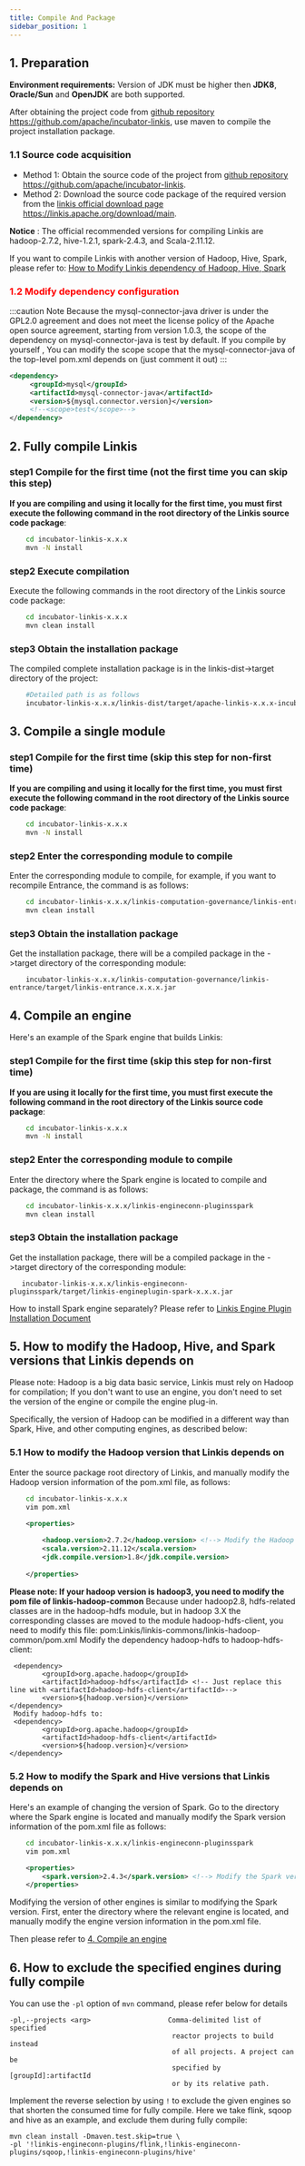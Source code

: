 ```yaml
---
title: Compile And Package
sidebar_position: 1
---
```


## 1. Preparation
**Environment requirements:** Version of JDK must be higher then **JDK8**,  **Oracle/Sun** and **OpenJDK** are both supported.

After obtaining the project code from [github repository](https://github.com/apache/incubator-linkis) https://github.com/apache/incubator-linkis, use maven to compile the project installation package.

### 1.1 Source code acquisition

- Method 1: Obtain the source code of the project from [github repository](https://github.com/apache/incubator-linkis) https://github.com/apache/incubator-linkis.
- Method 2: Download the source code package of the required version from the [linkis official download page](https://linkis.apache.org/download/main) https://linkis.apache.org/download/main.

**Notice** : The official recommended versions for compiling Linkis are hadoop-2.7.2, hive-1.2.1, spark-2.4.3, and Scala-2.11.12.

If you want to compile Linkis with another version of Hadoop, Hive, Spark, please refer to: [How to Modify Linkis dependency of Hadoop, Hive, Spark](#5-how-to-modify-the-hadoop-hive-and-spark-versions-that-linkis-depends-on)

### <font color="red">1.2 Modify dependency configuration</font>
:::caution Note
Because the mysql-connector-java driver is under the GPL2.0 agreement and does not meet the license policy of the Apache open source agreement, starting from version 1.0.3, the scope of the dependency on mysql-connector-java is test by default. If you compile by yourself , You can modify the scope scope that the mysql-connector-java of the top-level pom.xml depends on (just comment it out)
:::
```xml
<dependency>
     <groupId>mysql</groupId>
     <artifactId>mysql-connector-java</artifactId>
     <version>${mysql.connector.version}</version>
     <!--<scope>test</scope>-->
</dependency>
```

## 2. Fully compile Linkis



### step1 Compile for the first time (not the first time you can skip this step)

**If you are compiling and using it locally for the first time, you must first execute the following command in the root directory of the Linkis source code package**:
```bash
    cd incubator-linkis-x.x.x
    mvn -N install
```

### step2 Execute compilation
Execute the following commands in the root directory of the Linkis source code package:
    
```bash
    cd incubator-linkis-x.x.x
    mvn clean install

```

### step3 Obtain the installation package
The compiled complete installation package is in the linkis-dist->target directory of the project:

```bash
    #Detailed path is as follows
    incubator-linkis-x.x.x/linkis-dist/target/apache-linkis-x.x.x-incubating-bin.tar.gz
```

## 3. Compile a single module

### step1 Compile for the first time (skip this step for non-first time)
**If you are compiling and using it locally for the first time, you must first execute the following command in the root directory of the Linkis source code package**:

```bash
    cd incubator-linkis-x.x.x
    mvn -N install
```
### step2 Enter the corresponding module to compile
Enter the corresponding module to compile, for example, if you want to recompile Entrance, the command is as follows:
   
```bash
    cd incubator-linkis-x.x.x/linkis-computation-governance/linkis-entrance
    mvn clean install
```

### step3 Obtain the installation package
Get the installation package, there will be a compiled package in the ->target directory of the corresponding module:
   
```
    incubator-linkis-x.x.x/linkis-computation-governance/linkis-entrance/target/linkis-entrance.x.x.x.jar
```

## 4. Compile an engine

Here's an example of the Spark engine that builds Linkis:

### step1 Compile for the first time (skip this step for non-first time)
**If you are using it locally for the first time, you must first execute the following command in the root directory of the Linkis source code package**:
   
```bash
    cd incubator-linkis-x.x.x
    mvn -N install
```
### step2 Enter the corresponding module to compile
Enter the directory where the Spark engine is located to compile and package, the command is as follows:
   
```bash
    cd incubator-linkis-x.x.x/linkis-engineconn-pluginsspark
    mvn clean install
```
### step3 Obtain the installation package
Get the installation package, there will be a compiled package in the ->target directory of the corresponding module:
   
```
   incubator-linkis-x.x.x/linkis-engineconn-pluginsspark/target/linkis-engineplugin-spark-x.x.x.jar
```

How to install Spark engine separately? Please refer to [Linkis Engine Plugin Installation Document](../deployment/engine-conn-plugin-installation)

## 5. How to modify the Hadoop, Hive, and Spark versions that Linkis depends on

Please note: Hadoop is a big data basic service, Linkis must rely on Hadoop for compilation;
If you don't want to use an engine, you don't need to set the version of the engine or compile the engine plug-in.

Specifically, the version of Hadoop can be modified in a different way than Spark, Hive, and other computing engines, as described below:

### 5.1 How to modify the Hadoop version that Linkis depends on

Enter the source package root directory of Linkis, and manually modify the Hadoop version information of the pom.xml file, as follows:

```bash
    cd incubator-linkis-x.x.x
    vim pom.xml
```

```xml
    <properties>
      
        <hadoop.version>2.7.2</hadoop.version> <!--> Modify the Hadoop version number here <-->
        <scala.version>2.11.12</scala.version>
        <jdk.compile.version>1.8</jdk.compile.version>
              
    </properties>
```

**Please note: If your hadoop version is hadoop3, you need to modify the pom file of linkis-hadoop-common**
Because under hadoop2.8, hdfs-related classes are in the hadoop-hdfs module, but in hadoop 3.X the corresponding classes are moved to the module hadoop-hdfs-client, you need to modify this file:
pom:Linkis/linkis-commons/linkis-hadoop-common/pom.xml
Modify the dependency hadoop-hdfs to hadoop-hdfs-client:
```
 <dependency>
        <groupId>org.apache.hadoop</groupId>
        <artifactId>hadoop-hdfs</artifactId> <!-- Just replace this line with <artifactId>hadoop-hdfs-client</artifactId>-->
        <version>${hadoop.version}</version>
</dependency>
 Modify hadoop-hdfs to:
 <dependency>
        <groupId>org.apache.hadoop</groupId>
        <artifactId>hadoop-hdfs-client</artifactId>
        <version>${hadoop.version}</version>
</dependency>
```

### 5.2 How to modify the Spark and Hive versions that Linkis depends on

Here's an example of changing the version of Spark. Go to the directory where the Spark engine is located and manually modify the Spark version information of the pom.xml file as follows:

```bash
    cd incubator-linkis-x.x.x/linkis-engineconn-pluginsspark
    vim pom.xml
```

```xml
    <properties>
        <spark.version>2.4.3</spark.version> <!--> Modify the Spark version number here <-->
    </properties>
```

Modifying the version of other engines is similar to modifying the Spark version. First, enter the directory where the relevant engine is located, and manually modify the engine version information in the pom.xml file.

Then please refer to [4. Compile an engine](#4-compile-an-engine)

## 6. How to exclude the specified engines during fully compile
You can use the `-pl` option of `mvn` command, please refer below for details
```
-pl,--projects <arg>                   Comma-delimited list of specified
                                        reactor projects to build instead
                                        of all projects. A project can be
                                        specified by [groupId]:artifactId
                                        or by its relative path.
```
Implement the reverse selection by using `!` to exclude the given engines so that shorten the consumed time for fully compile.
Here we take flink, sqoop and hive as an example, and exclude them during fully compile:
```
mvn clean install -Dmaven.test.skip=true \
-pl '!linkis-engineconn-plugins/flink,!linkis-engineconn-plugins/sqoop,!linkis-engineconn-plugins/hive'
```
